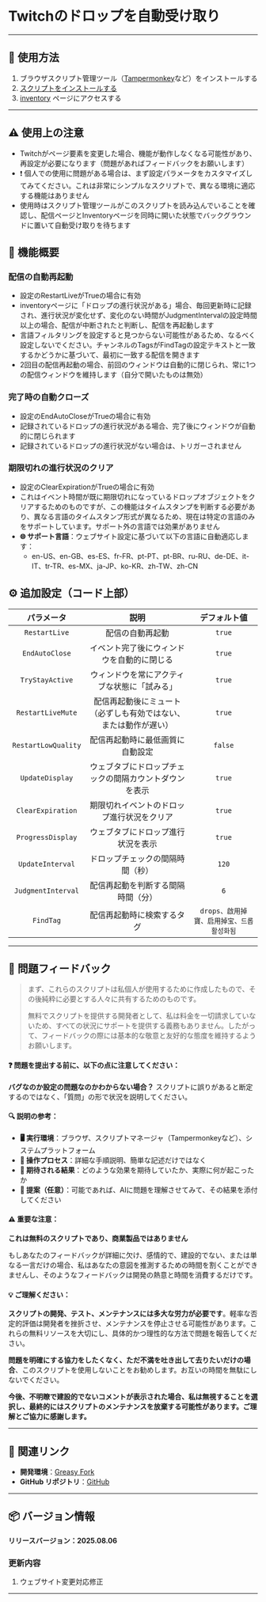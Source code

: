 # **Twitchのドロップを自動受け取り**

---

## **👻 使用方法**

1. ブラウザスクリプト管理ツール（[Tampermonkey](https://chrome.google.com/webstore/detail/tampermonkey/dhdgffkkebhmkfjojejmpbldmpobfkfo)など）をインストールする
2. [スクリプトをインストールする](https://update.greasyfork.org/scripts/474799/Twitch%20%E8%87%AA%E5%8B%95%E9%A0%98%E5%8F%96%E6%8E%89%E5%AF%B6%20%20Auto%20Receive%20Drops.user.js)
3. [inventory](https://www.twitch.tv/drops/inventory) ページにアクセスする

---

## **⚠️ 使用上の注意**
- Twitchがページ要素を変更した場合、機能が動作しなくなる可能性があり、再設定が必要になります（問題があればフィードバックをお願いします）
- ❗️ 個人での使用に問題がある場合は、まず設定パラメータをカスタマイズしてみてください。これは非常にシンプルなスクリプトで、異なる環境に適応する機能はありません
- 使用時はスクリプト管理ツールがこのスクリプトを読み込んでいることを確認し、配信ページとInventoryページを同時に開いた状態でバックグラウンドに置いて自動受け取りを待ちます


## **📜 機能概要**

### **配信の自動再起動**
- 設定のRestartLiveがTrueの場合に有効
- inventoryページに「ドロップの進行状況がある」場合、毎回更新時に記録され、進行状況が変化せず、変化のない時間がJudgmentIntervalの設定時間以上の場合、配信が中断されたと判断し、配信を再起動します
- 言語フィルタリングを設定すると見つからない可能性があるため、なるべく設定しないでください。チャンネルのTagsがFindTagの設定テキストと一致するかどうかに基づいて、最初に一致する配信を開きます
- 2回目の配信再起動の場合、前回のウィンドウは自動的に閉じられ、常に1つの配信ウィンドウを維持します（自分で開いたものは無効）

### **完了時の自動クローズ**
- 設定のEndAutoCloseがTrueの場合に有効
- 記録されているドロップの進行状況がある場合、完了後にウィンドウが自動的に閉じられます
- 記録されているドロップの進行状況がない場合は、トリガーされません

### **期限切れの進行状況のクリア**
- 設定のClearExpirationがTrueの場合に有効
- これはイベント時間が既に期限切れになっているドロップオブジェクトをクリアするためのものですが、この機能はタイムスタンプを判断する必要があり、異なる言語のタイムスタンプ形式が異なるため、現在は特定の言語のみをサポートしています。サポート外の言語では効果がありません
- **🌐 サポート言語**：ウェブサイト設定に基づいて以下の言語に自動適応します：
  - en-US、en-GB、es-ES、fr-FR、pt-PT、pt-BR、ru-RU、de-DE、it-IT、tr-TR、es-MX、ja-JP、ko-KR、zh-TW、zh-CN


## **⚙️ 追加設定（コード上部）**

|   **パラメータ**    |                             **説明**                             |             **デフォルト値**              |
| :-----------------: | :--------------------------------------------------------------: | :---------------------------------------: |
|    `RestartLive`    |                         配信の自動再起動                         |                  `true`                   |
|   `EndAutoClose`    |            イベント完了後にウィンドウを自動的に閉じる            |                  `true`                   |
|   `TryStayActive`   |           ウィンドウを常にアクティブな状態に「試みる」           |                  `true`                   |
|  `RestartLiveMute`  | 配信再起動後にミュート（必ずしも有効ではない、または動作が遅い） |                  `true`                   |
| `RestartLowQuality` |                 配信再起動時に最低画質に自動設定                 |                  `false`                  |
|   `UpdateDisplay`   |      ウェブタブにドロップチェックの間隔カウントダウンを表示      |                  `true`                   |
|  `ClearExpiration`  |            期限切れイベントのドロップ進行状況をクリア            |                  `true`                   |
|  `ProgressDisplay`  |                ウェブタブにドロップ進行状況を表示                |                  `true`                   |
|  `UpdateInterval`   |                 ドロップチェックの間隔時間（秒）                 |                   `120`                   |
| `JudgmentInterval`  |                配信再起動を判断する間隔時間（分）                |                    `6`                    |
|      `FindTag`      |                    配信再起動時に検索するタグ                    | `drops、啟用掉寶、启用掉宝、드롭활성화됨` |

---

## 📣 問題フィードバック

> まず、これらのスクリプトは私個人が使用するために作成したもので、その後純粋に必要とする人々に共有するためのものです。
>
> 無料でスクリプトを提供する開発者として、私は料金を一切請求していないため、すべての状況にサポートを提供する義務もありません。したがって、フィードバックの際には基本的な敬意と友好的な態度を維持するようお願いします。

#### ❓ 問題を提出する前に、以下の点に注意してください：

**バグなのか設定の問題なのかわからない場合？** スクリプトに誤りがあると断定するのではなく、「質問」の形で状況を説明してください。

#### 🔍 説明の参考：

- **🖥️ 実行環境**：ブラウザ、スクリプトマネージャ（Tampermonkeyなど）、システムプラットフォーム
- **🧭 操作プロセス**：詳細な手順説明、簡単な記述だけではなく
- **🎯 期待される結果**：どのような効果を期待していたか、実際に何が起こったか
- **🤖 提案（任意）**：可能であれば、AIに問題を理解させてみて、その結果を添付してください

#### ⚠️ 重要な注意：

**これは無料のスクリプトであり、商業製品ではありません**

もしあなたのフィードバックが詳細に欠け、感情的で、建設的でない、または単なる一言だけの場合、私はあなたの意図を推測するための時間を割くことができませんし、そのようなフィードバックは開発の熱意と時間を消費するだけです。

#### 💡 ご理解ください：

**スクリプトの開発、テスト、メンテナンスには多大な労力が必要です**。軽率な否定的評価は開発者を挫折させ、メンテナンスを停止させる可能性があります。これらの無料リソースを大切にし、具体的かつ理性的な方法で問題を報告してください。

**問題を明確にする協力をしたくなく、ただ不満を吐き出して去りたいだけの場合**、このスクリプトを使用しないことをお勧めします。お互いの時間を無駄にしないでください。

**今後、不明瞭で建設的でないコメントが表示された場合、私は無視することを選択し、最終的にはスクリプトのメンテナンスを放棄する可能性があります。ご理解とご協力に感謝します。**

---

## **🔗 関連リンク**

- **開発環境**：[Greasy Fork](https://greasyfork.org/zh-TW/users/989635-canaan-hs)  
- **GitHub リポジトリ**：[GitHub](https://github.com/Canaan-HS/MonkeyScript/tree/main/TwitchReceiveDrops)

---

## **📦 バージョン情報**

**リリースバージョン：2025.08.06**

### **更新内容**
1. ウェブサイト変更対応修正

---